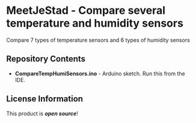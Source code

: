 MeetJeStad - Compare several temperature and humidity sensors
===========================================================

Compare 7 types of temperature sensors and 6 types of humidity sensors

Repository Contents
-------------------

* **CompareTempHumiSensors.ino** - Arduino sketch. Run this from the IDE.


License Information
-------------------

This product is _**open source**_!
